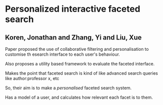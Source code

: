 # Personalized interactive faceted search
## Koren, Jonathan and Zhang, Yi and Liu, Xue

Paper proposed the use of collaborative filtering and personalisation to customise th esearch interface to each user's behaviour.
        
Also proposes a utility based framework to evaluate the faceted interface.
        
Makes the point that faceted search is kind of like advanced search queries like author:professor x, etc
        
So, their aim is to make a _personalised_ faceted search system.
        
Has a model of a user, and calculates how relevant each facet is to them.
